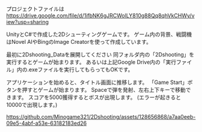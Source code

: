 プロジェクトファイルは　https://drive.google.com/file/d/1ifbNK6gJRCWolLY810g88Qq8qhVkCHWy/view?usp=sharing

UnityとC#で作成した2Dシューティングゲームです。
ゲーム内の背景、戦闘機はNovel AIやBingのImage Creatorを使って作成しています。


最初に2Dshooting_Dataを展開してください
同フォルダ内の「2Dshooting」を実行するとゲームが始まります。
あるいは上記Google Drive内の「実行ファイル」内の.exeファイルを実行してもらってもOKです。

アプリケーションを始めると、タイトル画面に推移します。
「Game Start」ボタンを押すとゲームが始まります。
Spaceで弾を発射、左右上下キーで移動できます。
スコアを5000獲得するとボスが出現します。
(エラーが起きると10000で出現します。)



https://github.com/Minogame321/2Dshooting/assets/128656868/a7aa0eeb-09e5-4abf-a53e-63182183ed26



